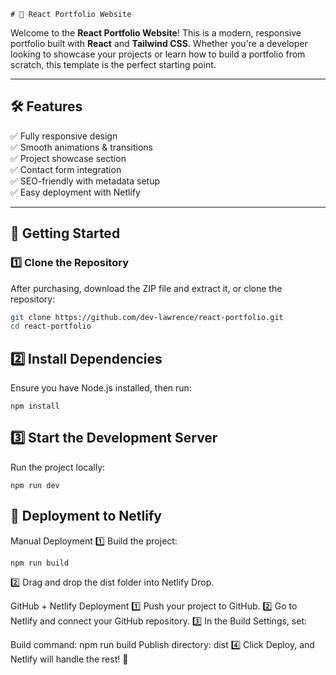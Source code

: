     # 🚀 React Portfolio Website

Welcome to the **React Portfolio Website**! This is a modern, responsive portfolio built with **React** and **Tailwind CSS**. Whether you're a developer looking to showcase your projects or learn how to build a portfolio from scratch, this template is the perfect starting point.

---

## 🛠 Features

✅ Fully responsive design  
✅ Smooth animations & transitions  
✅ Project showcase section  
✅ Contact form integration  
✅ SEO-friendly with metadata setup  
✅ Easy deployment with Netlify

---

## 📌 Getting Started

### 1️⃣ **Clone the Repository**

After purchasing, download the ZIP file and extract it, or clone the repository:

```sh
git clone https://github.com/dev-lawrence/react-portfolio.git
cd react-portfolio
```

## 2️⃣ Install Dependencies

Ensure you have Node.js installed, then run:

```
npm install
```

## 3️⃣ Start the Development Server

Run the project locally:

```
npm run dev
```

## 🚀 Deployment to Netlify

Manual Deployment
1️⃣ Build the project:

```
npm run build
```

2️⃣ Drag and drop the dist folder into Netlify Drop.

GitHub + Netlify Deployment
1️⃣ Push your project to GitHub.
2️⃣ Go to Netlify and connect your GitHub repository.
3️⃣ In the Build Settings, set:

Build command: npm run build
Publish directory: dist
4️⃣ Click Deploy, and Netlify will handle the rest! 🎉
